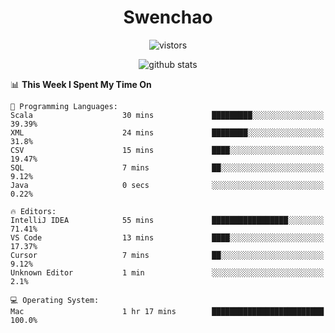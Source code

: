 <h1 align="center">Swenchao</h3>

<p align="center">
  <img src="https://visitor-badge.glitch.me/badge?page_id=Swenchao" alt="vistors" />
</p>

<p align="center">
  <img src="https://github-readme-stats.vercel.app/api?username=Swenchao&count_private=true&show_icons=true&theme=vue-dark&hide_title=true" alt="github stats" />
</p>

<!--START_SECTION:waka-->
📊 **This Week I Spent My Time On** 

```text
💬 Programming Languages: 
Scala                    30 mins             █████████░░░░░░░░░░░░░░░░   39.39% 
XML                      24 mins             ████████░░░░░░░░░░░░░░░░░   31.8% 
CSV                      15 mins             ████░░░░░░░░░░░░░░░░░░░░░   19.47% 
SQL                      7 mins              ██░░░░░░░░░░░░░░░░░░░░░░░   9.12% 
Java                     0 secs              ░░░░░░░░░░░░░░░░░░░░░░░░░   0.22%

🔥 Editors: 
IntelliJ IDEA            55 mins             █████████████████░░░░░░░░   71.41% 
VS Code                  13 mins             ████░░░░░░░░░░░░░░░░░░░░░   17.37% 
Cursor                   7 mins              ██░░░░░░░░░░░░░░░░░░░░░░░   9.12% 
Unknown Editor           1 min               ░░░░░░░░░░░░░░░░░░░░░░░░░   2.1%

💻 Operating System: 
Mac                      1 hr 17 mins        █████████████████████████   100.0%

```


<!--END_SECTION:waka-->
